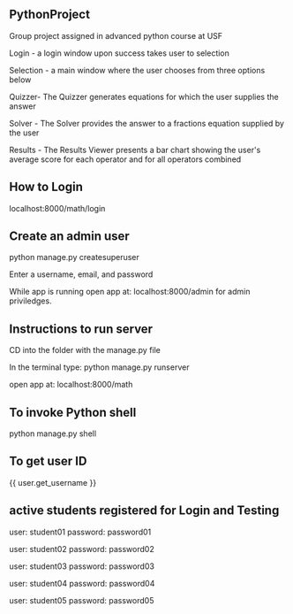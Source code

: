## PythonProject
Group project assigned in advanced python course at USF

Login - a login window upon success takes user to selection

Selection - a main window where the user chooses from three options below

Quizzer- The Quizzer generates equations for which the user supplies the answer

Solver - The Solver provides the answer to a fractions equation supplied by the user

Results - The Results Viewer presents a bar chart showing the user's average score for each operator and for all operators combined

## How to Login
localhost:8000/math/login

## Create an admin user
python manage.py createsuperuser

Enter a username, email, and password

While app is running open app at: localhost:8000/admin for admin priviledges.

## Instructions to run server

CD into the folder with the manage.py file 

In the terminal type: python manage.py runserver

open app at: localhost:8000/math

## To invoke Python shell
python manage.py shell

## To get user ID
{{ user.get_username }}

## active students registered for Login and Testing
user: student01     password: password01

user: student02     password: password02

user: student03     password: password03

user: student04     password: password04

user: student05     password: password05
